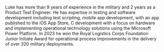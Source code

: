 Luke has more than 9 years of experience in the military and 2 years as a Product Test Engineer. He has expertise in testing and software development including test scripting, mobile app development, with an app published to the iOS App Store, C development with a focus on hardware and implementing operational technology solutions using the Microsoft Power Platform. In 2023 he won the Royal Logistics Corps Foundation Junior Initiate Award for operational process improvements in the delivery of over 320 military deployments.
